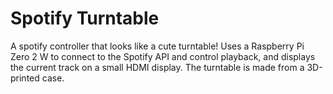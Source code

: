 # Spotify Turntable
A spotify controller that looks like a cute turntable! Uses a Raspberry Pi Zero 2 W to connect to the Spotify API and control playback, and displays the current track on a small HDMI display. The turntable is made from a 3D-printed case.